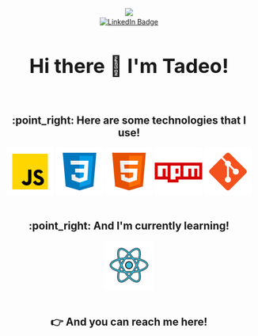 <div id="header" align="center">
  <img src="https://media.giphy.com/media/M9gbBd9nbDrOTu1Mqx/giphy.gif" width="100"/>
</div>
<div id="badges" align="center">
  <a href="https://www.linkedin.com/in/tadeo-maddonni-899836236/" target="blank">
    <img src="https://img.shields.io/badge/LinkedIn-white?style=for-the-badge&logo=linkedin&logoColor=black" alt="LinkedIn Badge"/>
  </a>
</div>

### <div align="center" > <h1 style="font-size: 40px"> Hi there 👋 I'm Tadeo! </h1></div>

<br>
  <h2 align="center"> :point_right: Here are some technologies that I use! </h2>
    <div align="center">
      <img src="https://github.com/chandan-reddy-k/chandan-reddy-k/blob/d666ad4ef19988798403524599be0d10f516f0af/assets/js.png">
      <img src="https://github.com/chandan-reddy-k/chandan-reddy-k/blob/d666ad4ef19988798403524599be0d10f516f0af/assets/css.png">
      <img src="https://github.com/chandan-reddy-k/chandan-reddy-k/blob/d666ad4ef19988798403524599be0d10f516f0af/assets/html.png">
      <img src="https://github.com/chandan-reddy-k/chandan-reddy-k/blob/d666ad4ef19988798403524599be0d10f516f0af/assets/npm.png">
      <img src="https://github.com/chandan-reddy-k/chandan-reddy-k/blob/d666ad4ef19988798403524599be0d10f516f0af/assets/git.png">
    </div>

<br>

  <h2 align="center"> :point_right: And I'm currently learning! </h2>
  
  <div align="center"> 
    <img src="https://github.com/chandan-reddy-k/chandan-reddy-k/blob/d666ad4ef19988798403524599be0d10f516f0af/assets/react.png">
  </div>

<br>

  <h2 align="center"> 👉 And you can reach me here! </h2>
  
  <div>
     <a href="https://www.linkedin.com/in/tadeo-maddonni-899836236/" target="blank"><img src=""></a>
  </div>
